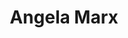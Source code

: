 ---
layout: default
tag: WA
title: Angela Marx
image: http://images.dailykos.com/images/149460/large/Angela_Image_1A.jpg?1434816662
district: 2
party: Democrat
seat: House
website: www.angie4congress.com/
donate: https://secure.actblue.com/contribute/page/sdangelamarx
---